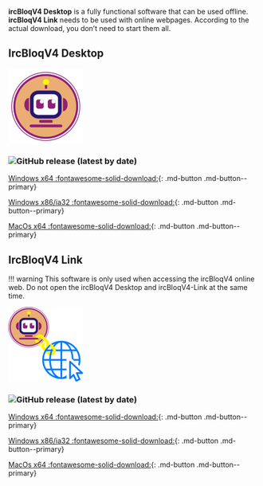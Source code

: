 **ircBloqV4 Desktop** is a fully functional software that can be used offline. **ircBloqV4 Link** needs to be used with online webpages. According to the actual download, you don’t need to start them all.

## IrcBloqV4 Desktop

![](assets/IrcBloq.png)

### ![GitHub release (latest by date)](https://img.shields.io/github/v/release/ircbloqcc/ircbloq-releases)

[Windows x64 :fontawesome-solid-download:](https://github.com/ircbloqcc/ircbloq-releases/releases/download/V4.1.3/ircBloqV4Desktop-4.1.3-win-x64.zip){: .md-button  .md-button--primary}

[Windows x86/ia32 :fontawesome-solid-download:](https://github.com/ircbloqcc/ircbloq-releases/releases/download/V4.1.3/ircBloqV4Desktop-4.1.3-win-x86.zip){: .md-button  .md-button--primary}

[MacOs x64 :fontawesome-solid-download:](https://github.com/ircbloqcc/ircbloq-releases/releases/download/V4.1.3/ircBloqV4Desktop-4.1.3-mac-x64.zip){: .md-button  .md-button--primary}

## IrcBloqV4 Link

!!! warning
    This software is only used when accessing the ircBloqV4 online web. Do not open the ircBloqV4 Desktop and ircBloqV4-Link at the same time.

![](assets/IrcBloq-Link.png) 

### ![GitHub release (latest by date)](https://img.shields.io/github/v/release/ircbloqcc/ircbloq-link-releases)

[Windows x64 :fontawesome-solid-download:](https://github.com/ircbloqcc/ircbloq-link-releases/releases/download/V4.1.2/ircBloqV4Link-V4.1.2-win-x64.zip){: .md-button  .md-button--primary}

[Windows x86/ia32 :fontawesome-solid-download:](https://github.com/ircbloqcc/ircbloq-link-releases/releases/download/V4.1.2/ircBloqV4Link-V4.1.2-win-x86.zip){: .md-button  .md-button--primary}

[MacOs x64 :fontawesome-solid-download:](https://github.com/ircbloqcc/ircbloq-link-releases/releases/download/V4.1.2/ircBloqV4Link-V4.1.2-mac.zip){: .md-button  .md-button--primary}
